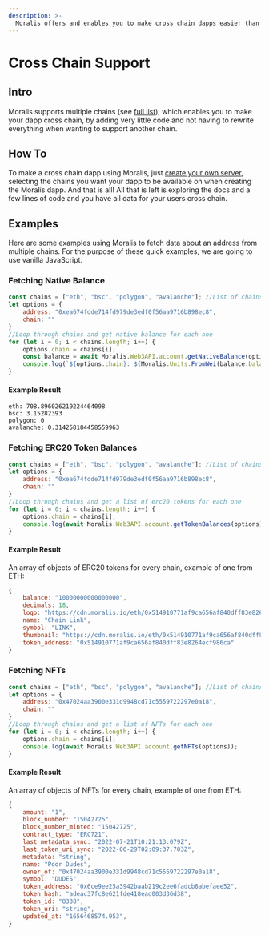 ```yaml
---
description: >-
  Moralis offers and enables you to make cross chain dapps easier than ever, here is how
---
```


# Cross Chain Support

## Intro

Moralis supports multiple chains (see [full list](https://github.com/MoralisWeb3/MoralisDocumentation)), which enables you to make your dapp cross chain, by adding very little code and not having to rewrite everything when wanting to support another chain.

## How To

To make a cross chain dapp using Moralis, just [create your own server](https://docs.moralis.io/moralis-dapp/getting-started/create-a-moralis-dapp), selecting the chains you want your dapp to be available on when creating the Moralis dapp. And that is all! All that is left is exploring the docs and a few lines of code and you have all data for your users cross chain.


## Examples 

Here are some examples using Moralis to fetch data about an address from multiple chains. For the purpose of these quick examples, we are going to use vanilla JavaScript.

### Fetching Native Balance 

```javascript
const chains = ["eth", "bsc", "polygon", "avalanche"]; //List of chains we want data from
let options = {
    address: "0xea674fdde714fd979de3edf0f56aa9716b898ec8", 
    chain: ""
}
//Loop through chains and get native balance for each one
for (let i = 0; i < chains.length; i++) {
    options.chain = chains[i];
    const balance = await Moralis.Web3API.account.getNativeBalance(options);
    console.log(`${options.chain}: ${Moralis.Units.FromWei(balance.balance, 18)}`); //Print it out nicely, converting it from Wei
}
```

#### Example Result

```
eth: 708.896026219224464098
bsc: 3.15282393
polygon: 0
avalanche: 0.314258184458559963
```

### Fetching ERC20 Token Balances

```javascript
const chains = ["eth", "bsc", "polygon", "avalanche"]; //List of chains we want data from
let options = {
    address: "0xea674fdde714fd979de3edf0f56aa9716b898ec8",
    chain: ""
}
//Loop through chains and get a list of erc20 tokens for each one
for (let i = 0; i < chains.length; i++) {
    options.chain = chains[i];
    console.log(await Moralis.Web3API.account.getTokenBalances(options));
}
```

#### Example Result

An array of objects of ERC20 tokens for every chain, example of one from ETH:

```javascript
{
    balance: "10000000000000000",
    decimals: 18,
    logo: "https://cdn.moralis.io/eth/0x514910771af9ca656af840dff83e8264ecf986ca.png",
    name: "Chain Link",
    symbol: "LINK",
    thumbnail: "https://cdn.moralis.io/eth/0x514910771af9ca656af840dff83e8264ecf986ca_thumb.png",
    token_address: "0x514910771af9ca656af840dff83e8264ecf986ca"
}
```

### Fetching NFTs 

```javascript
const chains = ["eth", "bsc", "polygon", "avalanche"]; //List of chains we want data from
let options = {
    address: "0x47024aa3900e331d9948cd71c5559722297e0a18",
    chain: ""
}
//Loop through chains and get a list of NFTs for each one
for (let i = 0; i < chains.length; i++) {
    options.chain = chains[i];
    console.log(await Moralis.Web3API.account.getNFTs(options));
}
```

#### Example Result

An array of objects of NFTs for every chain, example of one from ETH: 

```javascript 
{
    amount: "1",
    block_number: "15042725",
    block_number_minted: "15042725",
    contract_type: "ERC721",
    last_metadata_sync: "2022-07-21T10:21:13.079Z",
    last_token_uri_sync: "2022-06-29T02:09:37.703Z",
    metadata: "string",
    name: "Poor Dudes",
    owner_of: "0x47024aa3900e331d9948cd71c5559722297e0a18",
    symbol: "DUDES",
    token_address: "0x6ce9ee25a3942baab219c2ee6fadcb8abefaee52",
    token_hash: "adeac37fc8e621fde418ead003d36d38",
    token_id: "8338",
    token_uri: "string",
    updated_at: "1656468574.953",
}
```